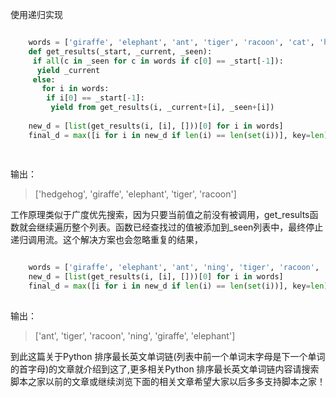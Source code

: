 使用递归实现  

```python

    words = ['giraffe', 'elephant', 'ant', 'tiger', 'racoon', 'cat', 'hedgehog', 'mouse']
    def get_results(_start, _current, _seen):
     if all(c in _seen for c in words if c[0] == _start[-1]):
      yield _current
     else:
       for i in words:
        if i[0] == _start[-1]:
         yield from get_results(i, _current+[i], _seen+[i])
    
    new_d = [list(get_results(i, [i], []))[0] for i in words]
    final_d = max([i for i in new_d if len(i) == len(set(i))], key=len)
    
    
```

输出：

> ['hedgehog', 'giraffe', 'elephant', 'tiger', 'racoon']

工作原理类似于广度优先搜索，因为只要当前值之前没有被调用，get_results函数就会继续遍历整个列表。函数已经查找过的值被添加到_seen列表中，最终停止递归调用流。这个解决方案也会忽略重复的结果，

```python

    words = ['giraffe', 'elephant', 'ant', 'ning', 'tiger', 'racoon', 'cat', 'hedgehog', 'mouse',]
    new_d = [list(get_results(i, [i], []))[0] for i in words]
    final_d = max([i for i in new_d if len(i) == len(set(i))], key=len)
    
```

输出：

> ['ant', 'tiger', 'racoon', 'ning', 'giraffe', 'elephant']

到此这篇关于Python 排序最长英文单词链(列表中前一个单词末字母是下一个单词的首字母)的文章就介绍到这了,更多相关Python
排序最长英文单词链内容请搜索脚本之家以前的文章或继续浏览下面的相关文章希望大家以后多多支持脚本之家！

